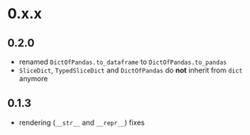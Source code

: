 
0.x.x
=====

0.2.0
-----

- renamed `DictOfPandas.to_dataframe` to `DictOfPandas.to_pandas`
- `SliceDict`, `TypedSliceDict` and `DictOfPandas` do **not** inherit from `dict` anymore

0.1.3
-----

- rendering (`__str__` and `__repr__`) fixes